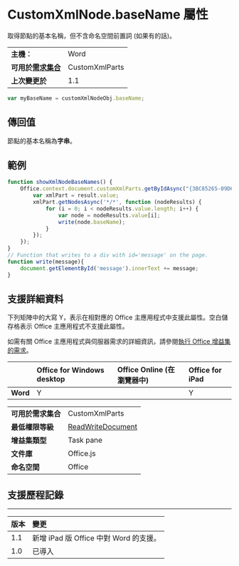 
# CustomXmlNode.baseName 屬性
取得節點的基本名稱，但不含命名空間前置詞 (如果有的話)。

|||
|:-----|:-----|
|**主機︰**|Word|
|**可用於[需求集合](../../docs/overview/specify-office-hosts-and-api-requirements.md)**|CustomXmlParts|
|**上次變更於**|1.1|

```js
var myBaseName = customXmlNodeObj.baseName;
```


## 傳回值

節點的基本名稱為**字串**。


## 範例




```js
function showXmlNodeBaseNames() {
    Office.context.document.customXmlParts.getByIdAsync("{3BC85265-09D6-4205-B665-8EB239A8B9A1}", function (result) {
        var xmlPart = result.value;
        xmlPart.getNodesAsync('*/*', function (nodeResults) {
            for (i = 0; i < nodeResults.value.length; i++) {
                var node = nodeResults.value[i];
                write(node.baseName);
            }
        });
    });
}
// Function that writes to a div with id='message' on the page.
function write(message){
    document.getElementById('message').innerText += message; 
}
```




## 支援詳細資料


下列矩陣中的大寫 Y，表示在相對應的 Office 主應用程式中支援此屬性。空白儲存格表示 Office 主應用程式不支援此屬性。

如需有關 Office 主應用程式與伺服器需求的詳細資訊，請參閱[執行 Office 增益集的需求](../../docs/overview/requirements-for-running-office-add-ins.md)。



||**Office for Windows desktop**|**Office Online (在瀏覽器中)**|**Office for iPad**|
|:-----|:-----|:-----|:-----|
|**Word**|Y||Y|

|||
|:-----|:-----|
|**可用於需求集合**|CustomXmlParts|
|**最低權限等級**|[ReadWriteDocument](../../docs/develop/requesting-permissions-for-api-use-in-content-and-task-pane-add-ins.md)|
|**增益集類型**|Task pane|
|**文件庫**|Office.js|
|**命名空間**|Office|

## 支援歷程記錄



****


|**版本**|**變更**|
|:-----|:-----|
|1.1|新增 iPad 版 Office 中對 Word 的支援。|
|1.0|已導入|
